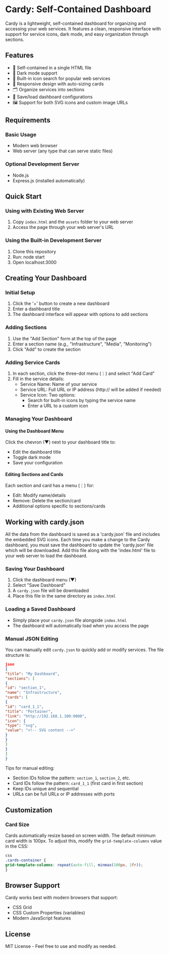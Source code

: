 # Cardy: Self-Contained Dashboard

Cardy is a lightweight, self-contained dashboard for organizing and accessing your web services. It features a clean, responsive interface with support for service icons, dark mode, and easy organization through sections.

## Features

- 🎯 Self-contained in a single HTML file
- 🌙 Dark mode support
- 🎨 Built-in icon search for popular web services
- 📱 Responsive design with auto-sizing cards
- 🗂️ Organize services into sections
- 💾 Save/load dashboard configurations
- 🖼️ Support for both SVG icons and custom image URLs

## Requirements

### Basic Usage
- Modern web browser
- Web server (any type that can serve static files)

### Optional Development Server
- Node.js
- Express.js (installed automatically)

## Quick Start

### Using with Existing Web Server
1. Copy `index.html` and the `assets` folder to your web server
2. Access the page through your web server's URL

### Using the Built-in Development Server
1. Clone this repository
2. Run: node start
2. Open localhost:3000

## Creating Your Dashboard

### Initial Setup
1. Click the '+' button to create a new dashboard
2. Enter a dashboard title
3. The dashboard interface will appear with options to add sections

### Adding Sections
1. Use the "Add Section" form at the top of the page
2. Enter a section name (e.g., "Infrastructure", "Media", "Monitoring")
3. Click "Add" to create the section

### Adding Service Cards
1. In each section, click the three-dot menu (⋮) and select "Add Card"
2. Fill in the service details:
   - Service Name: Name of your service
   - Service URL: Full URL or IP address (http:// will be added if needed)
   - Service Icon: Two options:
     - Search for built-in icons by typing the service name
     - Enter a URL to a custom icon

### Managing Your Dashboard

#### Using the Dashboard Menu
Click the chevron (▼) next to your dashboard title to:
- Edit the dashboard title
- Toggle dark mode
- Save your configuration

#### Editing Sections and Cards
Each section and card has a menu (⋮) for:
- Edit: Modify name/details
- Remove: Delete the section/card
- Additional options specific to sections/cards

## Working with cardy.json
All the data from the dashboard is saved as a 'cardy.json' file and includes the embedded SVG icons. Each time you make a change to the Cardy dashboard, you must save the dashboard to update the 'cardy.json' file which will be downloaded. Add this file along with the 'index.html' file to your web server to load the dashboard.

### Saving Your Dashboard
1. Click the dashboard menu (▼)
2. Select "Save Dashboard"
3. A `cardy.json` file will be downloaded
4. Place this file in the same directory as `index.html`

### Loading a Saved Dashboard
- Simply place your `cardy.json` file alongside `index.html`
- The dashboard will automatically load when you access the page

### Manual JSON Editing
You can manually edit `cardy.json` to quickly add or modify services. The file structure is:

```json
json
{
"title": "My Dashboard",
"sections": [
{
"id": "section_1",
"name": "Infrastructure",
"cards": [
{
"id": "card_1_1",
"title": "Portainer",
"link": "http://192.168.1.100:9000",
"icon": {
"type": "svg",
"value": "<!-- SVG content -->"
}
}
]
}
]
}
```

Tips for manual editing:
- Section IDs follow the pattern: `section_1`, `section_2`, etc.
- Card IDs follow the pattern: `card_1_1` (first card in first section)
- Keep IDs unique and sequential
- URLs can be full URLs or IP addresses with ports

## Customization

### Card Size
Cards automatically resize based on screen width. The default minimum card width is 100px. To adjust this, modify the `grid-template-columns` value in the CSS:

```css
css
.cards-container {
grid-template-columns: repeat(auto-fill, minmax(100px, 1fr));
}
```

## Browser Support
Cardy works best with modern browsers that support:
- CSS Grid
- CSS Custom Properties (variables)
- Modern JavaScript features

## License
MIT License - Feel free to use and modify as needed.